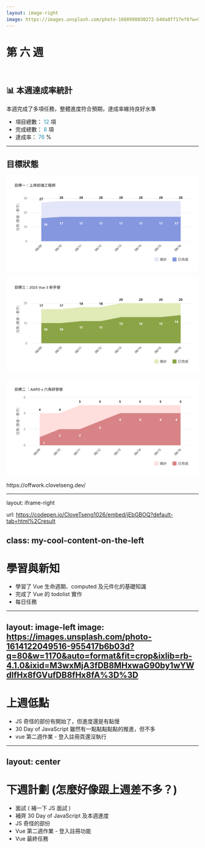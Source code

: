 ```yaml
---
layout: image-right
image: https://images.unsplash.com/photo-1688998030272-b4da8ff17ef0?w=900&auto=format&fit=crop&q=60&ixlib=rb-4.1.0&ixid=M3wxMjA3fDB8MHxzZWFyY2h8Mnx8c2FqYSUyMHRpZ2VyfGVufDB8fDB8fHww
---
```


# 第 六 週

<br/>

## 📊 本週達成率統計

本週完成了多項任務，整體進度符合預期，達成率維持良好水準

- 項目總數：<span v-click> 12 </span> 項
- 完成總數：<span v-click> 8 </span> 項
- 達成率：<span v-click v-mark.circle.orange="3"> 76 </span> %

<style>
  span {
    color: #2B90B6;
  }
</style>

<!-- 大家安安

[click] 上週總項目為 12 項

[click] 實際完成總數為 8 項

[click] 達成率為 67% 較上週略微下降，但整體進度符合預期，接著說明一下上週的細項
 -->

---

## 目標狀態

<div class="grid grid-cols-2 gap-x-4">
<div v-click>

![alt text](../public/week6-p1.png)

</div>
<div v-click>

![alt text](../public/week6-p2.png)
</div>
<div v-click>

![alt text](../public/week6-p3.png)

</div>
<div v-click>
https://offwork.clovetseng.dev/
</div>  
</div>

<!--
[click] 上週的話有有投了幾間，但比較多是把一些想投主要寫 Vue 的公司加入最愛ww

[click] vue 的部份目前已經學到了元件化的單元，然後因為生命週期跟 computed 我當時也沒仔細聽，所以又回頭去重看了今年跟去年的錄影回放，以及每日任務的部份

[click] 上週的話開了研發營的第一次會議，但主要重心放在了 vue 上面，所以 aapd 在分配完頁面跟技術討論後就先放生了 (反正原本預定的目標我啥也沒做就做完了???捲佑帶飛呀)
哦，另外一提，我們 aapd 是要使用 nuxt 和 tailwind 開發，所以我後面還要去淺補個 nuxt www

-->

---
layout: iframe-right

url: https://codepen.io/CloveTseng1026/embed/jEbGBOQ?default-tab=html%2Cresult

class: my-cool-content-on-the-left
---

# 學習與新知

<v-clicks>

- 學習了 Vue 生命週期、computed 及元件化的基礎知識
- 完成了 Vue 的 todolist 實作
- 每日任務

</v-clicks>


<!--
[click] 上週學習了生命週期、computed 及元件化的基礎知識
[click] 並且完成了 vue 的 todolist 實作
[click] 以及每日任務

-->

---
layout: image-left
image: https://images.unsplash.com/photo-1614122049516-955417b6b03d?q=80&w=1170&auto=format&fit=crop&ixlib=rb-4.1.0&ixid=M3wxMjA3fDB8MHxwaG90by1wYWdlfHx8fGVufDB8fHx8fA%3D%3D
---

# 上週低點

- JS 奇怪的部份有開始了，但進度還是有點慢
- 30 Day of JavaScript 雖然有一點點點點點的推進，但不多
- vue 第二週作業 - 登入註冊頁還沒執行

<!--
[click]
 -->

---
layout: center
---
# 下週計劃 (怎麼好像跟上週差不多？)

- 面試 ( 補一下 JS 面試 )
- 補齊 30 Day of JavaScript 及本週進度
- JS 奇怪的部份
- Vue 第二週作業 - 登入註冊功能
- Vue 最終任務
